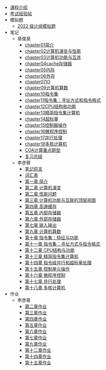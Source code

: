 - [课程介绍](docs/课内笔记/大三上/计算机组成与结构/README.md)
- [考试经验帖](docs/课内笔记/大三上/计算机组成与结构/考试经验帖.md)
- 模拟题
  - [2022 级计组模拟题](docs/课内笔记/大三上/计算机组成与结构/模拟题/2022级考试题目.md)
- 笔记
  - 易俊泉
      - [chapter01简介](docs/课内笔记/大三上/计算机组成与结构/笔记/易俊泉/chapter01简介.md)
      - [chapter02计算机演变与性能](docs/课内笔记/大三上/计算机组成与结构/笔记/易俊泉/chapter02计算机演变与性能.md)
      - [chapter03计算机功能与互连](docs/课内笔记/大三上/计算机组成与结构/笔记/易俊泉/chapter03计算机功能与互连.md)
      - [chapter04cache存储器](docs/课内笔记/大三上/计算机组成与结构/笔记/易俊泉/chapter04cache存储器.md)
      - [chapter05内存](docs/课内笔记/大三上/计算机组成与结构/笔记/易俊泉/chapter05内存.md)
      - [chapter06外存](docs/课内笔记/大三上/计算机组成与结构/笔记/易俊泉/chapter06外存.md)
      - [chapter07IO](docs/课内笔记/大三上/计算机组成与结构/笔记/易俊泉/chapter07IO.md)
      - [chapter09计算机算数](docs/课内笔记/大三上/计算机组成与结构/笔记/易俊泉/chapter09计算机算数.md)
      - [chapter10指令集](docs/课内笔记/大三上/计算机组成与结构/笔记/易俊泉/chapter10指令集.md)
      - [chapter11指令集：寻址方式和指令格式](docs/课内笔记/大三上/计算机组成与结构/笔记/易俊泉/chapter11指令集：寻址方式和指令格式.md)
      - [chapter12CPU结构和功能](docs/课内笔记/大三上/计算机组成与结构/笔记/易俊泉/chapter12CPU结构和功能.md)
      - [chapter13精简指令集计算机](docs/课内笔记/大三上/计算机组成与结构/笔记/易俊泉/chapter13精简指令集计算机.md)
      - [chapter14超标量](docs/课内笔记/大三上/计算机组成与结构/笔记/易俊泉/chapter14超标量.md)
      - [chapter15控制器操作](docs/课内笔记/大三上/计算机组成与结构/笔记/易俊泉/chapter15控制器操作.md)
      - [chapter16微程序控制](docs/课内笔记/大三上/计算机组成与结构/笔记/易俊泉/chapter16微程序控制.md)
      - [chapter17并行处理](docs/课内笔记/大三上/计算机组成与结构/笔记/易俊泉/chapter17并行处理.md)
      - [chapter18多核计算机](docs/课内笔记/大三上/计算机组成与结构/笔记/易俊泉/chapter18多核计算机.md)
      - [COA计算重点题型](docs/课内笔记/大三上/计算机组成与结构/笔记/易俊泉/COA计算重点题型.md)
      - [复习总结](docs/课内笔记/大三上/计算机组成与结构/笔记/易俊泉/复习总结.md)
  - 李彦筱
      - [笔记前言](docs/课内笔记/大三上/计算机组成与结构/笔记/李彦筱/笔记前言.md)
      - [词汇表](docs/课内笔记/大三上/计算机组成与结构/笔记/李彦筱/词汇表.md)
      - [第一章 简介](docs/课内笔记/大三上/计算机组成与结构/笔记/李彦筱/第一章简介.md)
      - [第二章 计算机演变](docs/课内笔记/大三上/计算机组成与结构/笔记/李彦筱/第二章计算机演变.md)
      - [第二章 性能问题](docs/课内笔记/大三上/计算机组成与结构/笔记/李彦筱/第二章性能问题.md)
      - [第三章 计算机功能与互联的顶层视图](docs/课内笔记/大三上/计算机组成与结构/笔记/李彦筱/第三章计算机功能与互连的顶层视图.md)
      - [第四章 高速缓存](docs/课内笔记/大三上/计算机组成与结构/笔记/李彦筱/第四章高速缓存.md)
      - [第五章 内部存储器](docs/课内笔记/大三上/计算机组成与结构/笔记/李彦筱/第五章内部存储器.md)
      - [第六章 外部存储器](docs/课内笔记/大三上/计算机组成与结构/笔记/李彦筱/第六章外部存储器.md)
      - [第七章 输入输出](docs/课内笔记/大三上/计算机组成与结构/笔记/李彦筱/第七章输入输出.md)
      - [第九章 计算机算数](docs/课内笔记/大三上/计算机组成与结构/笔记/李彦筱/第九章计算机算数.md)
      - [第十章 指令集：特征与功能](docs/课内笔记/大三上/计算机组成与结构/笔记/李彦筱/第十章指令集：特征与功能.md)
      - [第十一章 指令集：寻址方式与指令格式](docs/课内笔记/大三上/计算机组成与结构/笔记/李彦筱/第十一章指令集：寻址方式与指令格式.md)
      - [第十二章 CPU结构与功能](docs/课内笔记/大三上/计算机组成与结构/笔记/李彦筱/第十二章CPU结构与功能.md)
      - [第十三章 精简指令集计算机](docs/课内笔记/大三上/计算机组成与结构/笔记/李彦筱/第十三章精简指令集计算机.md)
      - [第十四章 指令级并行和超标量处理](docs/课内笔记/大三上/计算机组成与结构/笔记/李彦筱/第十四章指令级并行性和超标量处理.md)
      - [第十五章 控制单元操作](docs/课内笔记/大三上/计算机组成与结构/笔记/李彦筱/第十五章控制单元操作.md)
      - [第十六章 微程序控制](docs/课内笔记/大三上/计算机组成与结构/笔记/李彦筱/第十六章微程序控制.md)
      - [第十七章 并行处理](docs/课内笔记/大三上/计算机组成与结构/笔记/李彦筱/第十七章并行处理.md)
      - [第十八章 多核计算机](docs/课内笔记/大三上/计算机组成与结构/笔记/李彦筱/第十八章多核计算机.md)
- 作业
  - 李彦筱
    - [第二章作业](docs/课内笔记/大三上/计算机组成与结构/作业/李彦筱/第二章作业.md)
    - [第三章作业](docs/课内笔记/大三上/计算机组成与结构/作业/李彦筱/第三章作业.md)
    - [第四章作业](docs/课内笔记/大三上/计算机组成与结构/作业/李彦筱/第四章作业.md)
    - [第五章作业](docs/课内笔记/大三上/计算机组成与结构/作业/李彦筱/第五章作业.md)
    - [第六章作业](docs/课内笔记/大三上/计算机组成与结构/作业/李彦筱/第六章作业.md)
    - [第七章作业](docs/课内笔记/大三上/计算机组成与结构/作业/李彦筱/第七章作业.md)
    - [第九章作业](docs/课内笔记/大三上/计算机组成与结构/作业/李彦筱/第九章作业.md)
    - [第十二章作业](docs/课内笔记/大三上/计算机组成与结构/作业/李彦筱/第十二章作业.md)
    - [第十四章作业](docs/课内笔记/大三上/计算机组成与结构/作业/李彦筱/第十四章作业.md)
    - [第十五章作业](docs/课内笔记/大三上/计算机组成与结构/作业/李彦筱/第十五章作业.md)

